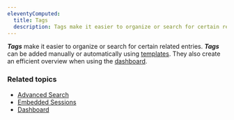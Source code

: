 ```yaml
---
eleventyComputed:
  title: Tags
  description: Tags make it easier to organize or search for certain related entries.
---
```

***Tags*** make it easier to organize or search for certain related entries. ***Tags*** can be added manually or automatically using [templates](https://docs.devolutions.net/rdm/windows/concepts/intermediate-concepts/templates/). They also create an efficient overview when using the [dashboard](/rdm/windows/user-interface/content-area/dashboards/).

### Related topics

* [Advanced Search](/rdm/windows/commands/view/panels/search/advanced/#search-tab)
* [Embedded Sessions](/rdm/windows/user-interface/content-area/embedded-sessions/)
* [Dashboard](/rdm/windows/user-interface/content-area/dashboards/)
